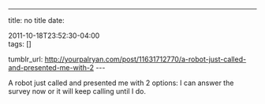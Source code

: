 ---
title: no title
date:

 2011-10-18T23:52:30-04:00  
tags:  []

tumblr_url:
http://yourpalryan.com/post/11631712770/a-robot-just-called-and-presented-me-with-2
\-\--

A robot just called and presented me with 2 options: I can answer the
survey now or it will keep calling until I do.
